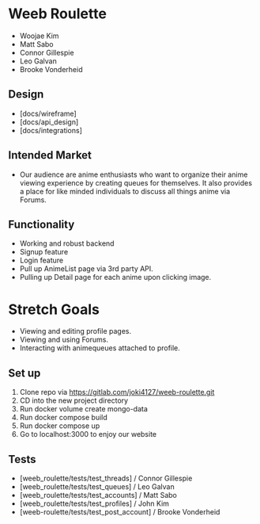 # Weeb Roulette

- Woojae Kim
- Matt Sabo
- Connor Gillespie
- Leo Galvan
- Brooke Vonderheid

## Design

- [docs/wireframe]
- [docs/api_design]
- [docs/integrations]

## Intended Market

- Our audience are anime enthusiasts who want to organize their anime viewing experience by creating queues for themselves. It also provides a place for like minded individuals to discuss all things anime via Forums.

## Functionality

- Working and robust backend
- Signup feature
- Login feature
- Pull up AnimeList page via 3rd party API.
- Pulling up Detail page for each anime upon clicking image.

# Stretch Goals

- Viewing and editing profile pages.
- Viewing and using Forums.
- Interacting with animequeues attached to profile.

## Set up

1. Clone repo via https://gitlab.com/joki4127/weeb-roulette.git
2. CD into the new project directory
3. Run docker volume create mongo-data
4. Run docker compose build
5. Run docker compose up
6. Go to localhost:3000 to enjoy our website

## Tests

- [weeb_roulette/tests/test_threads] / Connor Gillespie
- [weeb_roulette/tests/test_queues] / Leo Galvan
- [weeb_roulette/tests/test_accounts] / Matt Sabo
- [weeb_roulette/tests/test_profiles] / John Kim
- [weeb-roulette/tests/test_post_account] / Brooke Vonderheid
